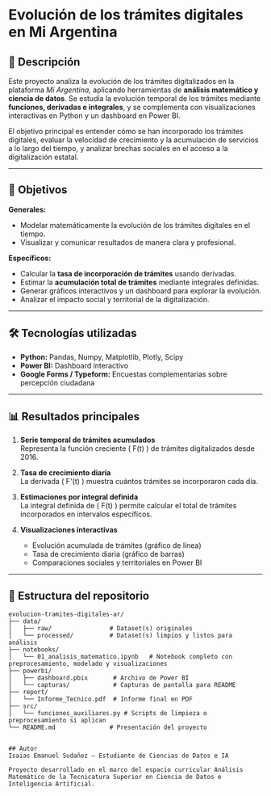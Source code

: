 # Evolución de los trámites digitales en Mi Argentina

## 📌 Descripción
Este proyecto analiza la evolución de los trámites digitalizados en la plataforma *Mi Argentina*, aplicando herramientas de **análisis matemático y ciencia de datos**. Se estudia la evolución temporal de los trámites mediante **funciones, derivadas e integrales**, y se complementa con visualizaciones interactivas en Python y un dashboard en Power BI.

El objetivo principal es entender cómo se han incorporado los trámites digitales, evaluar la velocidad de crecimiento y la acumulación de servicios a lo largo del tiempo, y analizar brechas sociales en el acceso a la digitalización estatal.

---

## 🎯 Objetivos

**Generales:**
- Modelar matemáticamente la evolución de los trámites digitales en el tiempo.
- Visualizar y comunicar resultados de manera clara y profesional.

**Específicos:**
- Calcular la **tasa de incorporación de trámites** usando derivadas.
- Estimar la **acumulación total de trámites** mediante integrales definidas.
- Generar gráficos interactivos y un dashboard para explorar la evolución.
- Analizar el impacto social y territorial de la digitalización.

---

## 🛠️ Tecnologías utilizadas
- **Python:** Pandas, Numpy, Matplotlib, Plotly, Scipy
- **Power BI:** Dashboard interactivo
- **Google Forms / Typeform:** Encuestas complementarias sobre percepción ciudadana

---

## 📊 Resultados principales

1. **Serie temporal de trámites acumulados**  
   Representa la función creciente \( F(t) \) de trámites digitalizados desde 2016.

2. **Tasa de crecimiento diaria**  
   La derivada \( F'(t) \) muestra cuántos trámites se incorporaron cada día.

3. **Estimaciones por integral definida**  
   La integral definida de \( F(t) \) permite calcular el total de trámites incorporados en intervalos específicos.

4. **Visualizaciones interactivas**  
   - Evolución acumulada de trámites (gráfico de línea)
   - Tasa de crecimiento diaria (gráfico de barras)
   - Comparaciones sociales y territoriales en Power BI

---

## 📂 Estructura del repositorio

```text
evolucion-tramites-digitales-ar/
├── data/
│   ├── raw/                # Dataset(s) originales
│   └── processed/          # Dataset(s) limpios y listos para análisis
├── notebooks/
│   └── 01_analisis_matematico.ipynb   # Notebook completo con preprocesamiento, modelado y visualizaciones
├── powerbi/
│   ├── dashboard.pbix       # Archivo de Power BI
│   └── capturas/            # Capturas de pantalla para README
├── report/
│   └── Informe_Tecnico.pdf  # Informe final en PDF
├── src/
│   └── funciones_auxiliares.py # Scripts de limpieza o preprocesamiento si aplican
└── README.md               # Presentación del proyecto


## Autor
Isaias Emanuel Sudañez – Estudiante de Ciencias de Datos e IA  

Proyecto desarrollado en el marco del espacio curricular Análisis Matemático de la Tecnicatura Superior en Ciencia de Datos e Inteligencia Artificial.